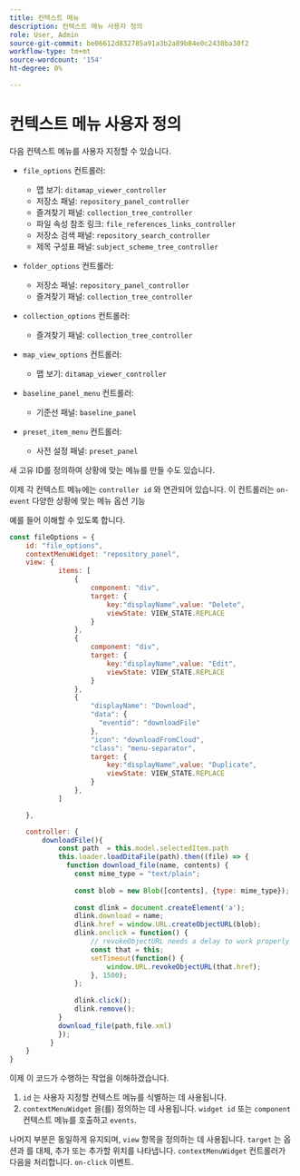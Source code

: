 ```yaml
---
title: 컨텍스트 메뉴
description: 컨텍스트 메뉴 사용자 정의
role: User, Admin
source-git-commit: be06612d832785a91a3b2a89b84e0c2438ba30f2
workflow-type: tm+mt
source-wordcount: '154'
ht-degree: 0%

---
```



# 컨텍스트 메뉴 사용자 정의

다음 컨텍스트 메뉴를 사용자 지정할 수 있습니다.

- `file_options`
컨트롤러:
   - 맵 보기: `ditamap_viewer_controller`
   - 저장소 패널: `repository_panel_controller`
   - 즐겨찾기 패널: `collection_tree_controller`
   - 파일 속성 참조 링크: `file_references_links_controller`
   - 저장소 검색 패널: `repository_search_controller`
   - 제목 구성표 패널: `subject_scheme_tree_controller`

- `folder_options`
컨트롤러:
   - 저장소 패널: `repository_panel_controller`
   - 즐겨찾기 패널: `collection_tree_controller`

- `collection_options`
컨트롤러:
   - 즐겨찾기 패널: `collection_tree_controller`

- `map_view_options`
컨트롤러:
   - 맵 보기: `ditamap_viewer_controller`

- `baseline_panel_menu`
컨트롤러:
   - 기준선 패널: `baseline_panel`

- `preset_item_menu`
컨트롤러:
   - 사전 설정 패널: `preset_panel`

새 고유 ID를 정의하여 상황에 맞는 메뉴를 만들 수도 있습니다.

이제 각 컨텍스트 메뉴에는 `controller id` 와 연관되어 있습니다. 이 컨트롤러는 `on-event` 다양한 상황에 맞는 메뉴 옵션 기능

예를 들어 이해할 수 있도록 합니다.

```js title=customise_context_menu.js"
const fileOptions = {
    id: "file_options",
    contextMenuWidget: "repository_panel",
    view: {
            items: [
                {
                    component: "div",
                    target: {
                        key:"displayName",value: "Delete",                    
                        viewState: VIEW_STATE.REPLACE
                    }
                },
                {
                    component: "div",
                    target: {
                        key:"displayName",value: "Edit",                    
                        viewState: VIEW_STATE.REPLACE
                    }
                },
                {
                    "displayName": "Download",
                    "data": {
                      "eventid": "downloadFile"
                    },
                    "icon": "downloadFromCloud",
                    "class": "menu-separator",         
                    target: {
                        key:"displayName",value: "Duplicate",                    
                        viewState: VIEW_STATE.REPLACE
                    }
                },
            ]

    },

    controller: {
        downloadFile(){
            const path  = this.model.selectedItem.path
            this.loader.loadDitaFile(path).then((file) => {
              function download_file(name, contents) {
                const mime_type = "text/plain";
        
                const blob = new Blob([contents], {type: mime_type});
        
                const dlink = document.createElement('a');
                dlink.download = name;
                dlink.href = window.URL.createObjectURL(blob);
                dlink.onclick = function() {
                    // revokeObjectURL needs a delay to work properly
                    const that = this;
                    setTimeout(function() {
                        window.URL.revokeObjectURL(that.href);
                    }, 1500);
                };
        
                dlink.click();
                dlink.remove();
            }
            download_file(path,file.xml)
            });
          }
    }
}
```

이제 이 코드가 수행하는 작업을 이해하겠습니다.

1. `id` 는 사용자 지정할 컨텍스트 메뉴를 식별하는 데 사용됩니다.
2. `contextMenuWidget` 을(를) 정의하는 데 사용됩니다. `widget id` 또는 `component` 컨텍스트 메뉴를 호출하고 `events`.

나머지 부분은 동일하게 유지되며, `view` 항목을 정의하는 데 사용됩니다. `target` 는 옵션과 를 대체, 추가 또는 추가할 위치를 나타냅니다. `contextMenuWidget` 컨트롤러가 다음을 처리합니다. `on-click` 이벤트.
